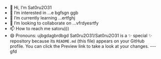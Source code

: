 - 👋 Hi, I’m Sat0ru2O31
- 👀 I’m interested in ...e bgfsgn ggb
- 🌱 I’m currently learning ...ertfghj
- 💞️ I’m looking to collaborate on ...vfrdyesrtfy
- 📫 How to reach me satoru)))
- 😄 Pronouns: ujbgdagbrdbgd
Sat0ru2O31/Sat0ru2O31 is a ✨ special ✨ repository because its `README.md` (this file) appears on your GitHub profile.
You can click the Preview link to take a look at your changes.
---gfd
